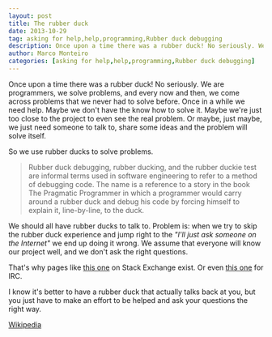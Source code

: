 ```yaml
---
layout: post
title: The rubber duck
date: 2013-10-29
tag: asking for help,help,programming,Rubber duck debugging
description: Once upon a time there was a rubber duck! No seriously. We are programmers, we solve problems, and every now and then, we come across problems that we never had
author: Marco Monteiro
categories: [asking for help,help,programming,Rubber duck debugging]
---
```


Once upon a time there was a rubber duck! No seriously. We are programmers, we solve problems, and every now and then, we come across problems that we never had to solve before. Once in a while we need help. Maybe we don't have the know how to solve it. Maybe we're just too close to the project to even see the real problem. Or maybe, just maybe, we just need someone to talk to, share some ideas and the problem will solve itself.

So we use rubber ducks to solve problems.

<!--more-->

>Rubber duck debugging, rubber ducking, and the rubber duckie test are informal terms used in software engineering to refer to a method of debugging code. The name is a reference to a story in the book The Pragmatic Programmer in which a programmer would carry around a rubber duck and debug his code by forcing himself to explain it, line-by-line, to the duck.

We should all have rubber ducks to talk to. Problem is: when we try to skip the rubber duck experience and jump right to the *"I'll just ask someone on the Internet"* we end up doing it wrong. We assume that everyone will know our project well, and we don't ask the right questions.

That's why pages like [this one](http://superuser.com/questions/how-to-ask) on Stack Exchange exist. Or even [this one](http://jeff.jones.be/technology/articles/how-to-ask-for-help-on-irc/) for IRC.

I know it's better to have a rubber duck that actually talks back at you, but you just have to make an effort to be helped and ask your questions the right way.

[<i class="icon-external-link"></i> Wikipedia](http://en.wikipedia.org/wiki/Rubber_duck_debugging)